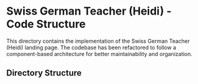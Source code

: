 # Swiss German Teacher (Heidi) - Code Structure

This directory contains the implementation of the Swiss German Teacher (Heidi) landing page. The codebase has been refactored to follow a component-based architecture for better maintainability and organization.

## Directory Structure 
